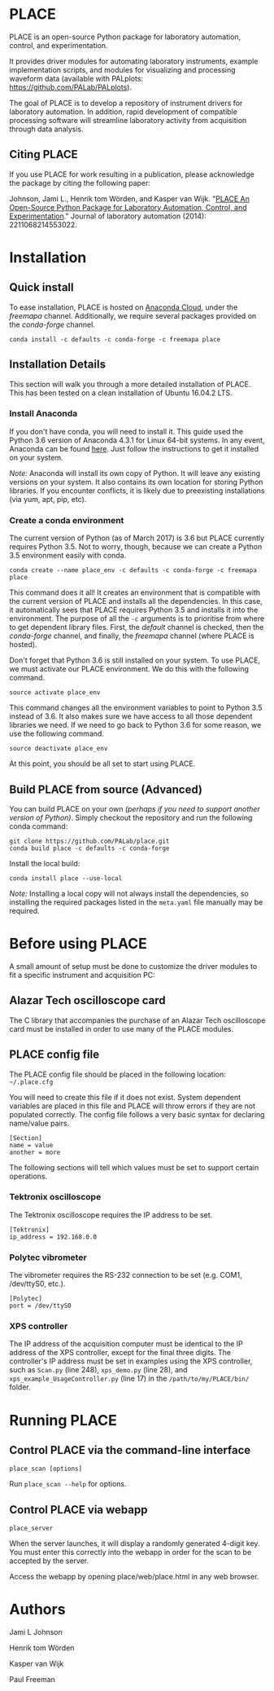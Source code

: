 
# PLACE 

PLACE is an open-source Python package for laboratory automation, control, and
experimentation.  

It provides driver modules for automating laboratory instruments, example
implementation scripts, and modules for visualizing and processing waveform
data (available with PALplots: https://github.com/PALab/PALplots).

The goal of PLACE is to develop a repository of instrument drivers for
laboratory automation.  In addition, rapid development of compatible processing
software will streamline laboratory activity from acquisition through data
analysis.

## Citing PLACE
If you use PLACE for work resulting in a publication, please acknowledge the
package by citing the following paper:

Johnson, Jami L., Henrik tom Wörden, and Kasper van Wijk. "[PLACE An
Open-Source Python Package for Laboratory Automation, Control, and
Experimentation](http://jla.sagepub.com/content/20/1/10)." Journal of
laboratory automation (2014): 2211068214553022.

# Installation

## Quick install

To ease installation, PLACE is hosted on [Anaconda
Cloud](https://anaconda.org), under the *freemapa* channel. Additionally, we
require several packages provided on the *conda-forge* channel.

```
conda install -c defaults -c conda-forge -c freemapa place
```

## Installation Details

This section will walk you through a more detailed installation of PLACE. This
has been tested on a clean installation of Ubuntu 16.04.2 LTS.

### Install Anaconda

If you don't have conda, you will need to install it. This guide used the
Python 3.6 version of Anaconda 4.3.1 for Linux 64-bit systems. In any event,
Anaconda can be found [here](https://www.continuum.io/downloads). Just follow
the instructions to get it installed on your system.

*Note:* Anaconda will install its own copy of Python. It will leave any
existing versions on your system. It also contains its own location for storing
Python libraries. If you encounter conflicts, it is likely due to preexisting
installations (via yum, apt, pip, etc).

### Create a conda environment

The current version of Python (as of March 2017) is 3.6 but PLACE currently
requires Python 3.5. Not to worry, though, because we can create a Python 3.5
environment easily with conda.

```
conda create --name place_env -c defaults -c conda-forge -c freemapa place
```

This command does it all! It creates an environment that is compatible with the
current version of PLACE and installs all the dependencies. In this case, it
automatically sees that PLACE requires Python 3.5 and installs it into the
environment. The purpose of all the `-c` arguments is to prioritise from where
to get dependent library files. First, the *default* channel is checked, then
the *conda-forge* channel, and finally, the *freemapa* channel (where PLACE is
hosted).

Don't forget that Python 3.6 is still installed on your system. To use PLACE,
we must activate our PLACE environment. We do this with the following command.

```
source activate place_env
```

This command changes all the environment variables to point to Python 3.5
instead of 3.6. It also makes sure we have access to all those dependent
libraries we need. If we need to go back to Python 3.6 for some reason, we use
the following command.

```
source deactivate place_env
```

At this point, you should be all set to start using PLACE.

## Build PLACE from source (Advanced)

You can build PLACE on your own *(perhaps if you need to support another
version of Python)*. Simply checkout the repository and run the following conda
command:

```
git clone https://github.com/PALab/place.git
conda build place -c defaults -c conda-forge
```

Install the local build:

```
conda install place --use-local
```

*Note:* Installing a local copy will not always install the dependencies, so
installing the required packages listed in the `meta.yaml` file manually may be
required.

# Before using PLACE

A small amount of setup must be done to customize the driver modules to fit a
specific instrument and acquisition PC:

## Alazar Tech oscilloscope card

The C library that accompanies the purchase of an Alazar Tech oscilloscope card
must be installed in order to use many of the PLACE modules. 

## PLACE config file

The PLACE config file should be placed in the following location: `~/.place.cfg`

You will need to create this file if it does not exist. System dependent
variables are placed in this file and PLACE will throw errors if they are not
populated correctly. The config file follows a very basic syntax for declaring
name/value pairs.

```
[Section]
name = value
another = more
```

The following sections will tell which values must be set to support certain
operations.

### Tektronix oscilloscope

The Tektronix oscilloscope requires the IP address to be set.

```
[Tektronix]
ip_address = 192.168.0.0
```

### Polytec vibrometer

The vibrometer requires the RS-232 connection to be set (e.g. COM1, /dev/ttyS0,
etc.).

```
[Polytec]
port = /dev/ttyS0
```

### XPS controller

The IP address of the acquisition computer must be identical to the IP address
of the XPS controller, except for the final three digits. The controller's IP
address must be set in examples using the XPS controller, such as `Scan.py`
(line 248), `xps_demo.py` (line 28), and `xps_example_UsageController.py` (line
17) in the `/path/to/my/PLACE/bin/` folder. 

# Running PLACE

## Control PLACE via the command-line interface

```
place_scan [options]
```

Run `place_scan --help` for options.

## Control PLACE via webapp

```
place_server
```

When the server launches, it will display a randomly generated 4-digit
key. You must enter this correctly into the webapp in order for the scan
to be accepted by the server.

Access the webapp by opening place/web/place.html in any web browser.



# Authors

Jami L Johnson

Henrik tom Wörden

Kasper van Wijk

Paul Freeman
